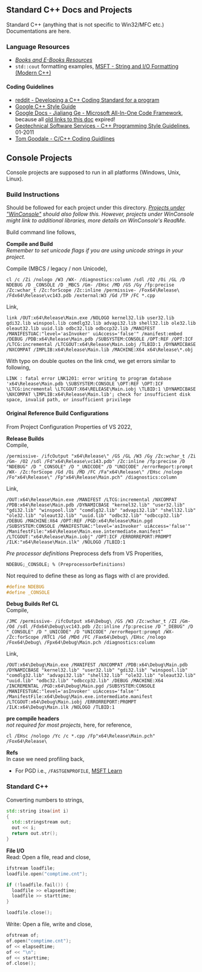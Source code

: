## Standard C++ Docs and Projects
Standard C++ (anything that is not specific to Win32/MFC etc.) Documentations are here.

### Language Resources
- *[Books and E-Books Resources](https://github.com/atiq-cs/cpp/blob/dev/Console/Books.md)*
- `std::cout` formatting examples, [MSFT - String and I/O Formatting \(Modern C++\)](https://learn.microsoft.com/en-us/cpp/text/string-and-i-o-formatting-modern-cpp)

#### Coding Guidelines
- [reddit - Developing a C++ Coding Standard for a program](https://www.reddit.com/r/cpp/comments/62l68j)
- [Google C++ Style Guide](https://google.github.io/styleguide/cppguide.html)
- [Google Docs - Jialiang Ge - Microsoft All-In-One Code Framework](https://docs.google.com/document/d/1sg2G9EEp50mC5Ouu94kTkKEQxJ8K70p8/edit?usp=sharing&ouid=106507132518514033249&rtpof=true&sd=true), because all [old links to this doc](https://marketplace.visualstudio.com/items?itemName=JialiangGeMSFT.MicrosoftAll-In-OneCodeFramework) expired!
- [Geotechnical Software Services - C++ Programming Style Guidelines](https://geosoft.no/development/cppstyle.html), 01-2011
- [Tom Goodale - C/C++ Coding Guidlines](http://www.sourceformat.com/pdf/cpp-coding-standard-gridlab.pdf)

## Console Projects
Console projects are supposed to run in all platforms (Windows, Unix, Linux).

### Build Instructions
Should be followed for each project under this directory. *[Projects under "WinConsole"](https://github.com/atiq-cs/cpp/tree/dev/WinConsole) should also follow this. However, projects under WinConsole might link to additional libraries, more details on WinConsole's ReadMe.*

Build command line follows,

**Compile and Build**  
*Remember to set unicode flags if you are using unicode strings in your project.*  

Compile (MBCS / legacy / non Unicode),

    cl /c /Zi /nologo /W3 /WX- /diagnostics:column /sdl /O2 /Oi /GL /D NDEBUG /D _CONSOLE /D _MBCS /Gm- /EHsc /MD /GS /Gy /fp:precise /Zc:wchar_t /Zc:forScope /Zc:inline /permissive- /Fox64\Release\ /Fdx64\Release\vc143.pdb /external:W3 /Gd /TP /FC *.cpp

Link,

    link /OUT:x64\Release\Main.exe /NOLOGO kernel32.lib user32.lib gdi32.lib winspool.lib comdlg32.lib advapi32.lib shell32.lib ole32.lib oleaut32.lib uuid.lib odbc32.lib odbccp32.lib /MANIFEST /MANIFESTUAC:"level='asInvoker' uiAccess='false'" /manifest:embed /DEBUG /PDB:x64\Release\Main.pdb /SUBSYSTEM:CONSOLE /OPT:REF /OPT:ICF /LTCG:incremental /LTCGOUT:x64\Release\Main.iobj /TLBID:1 /DYNAMICBASE /NXCOMPAT /IMPLIB:x64\Release\Main.lib /MACHINE:X64 x64\Release\*.obj


With typo on double quotes on the link cmd, we get errors similar to following,

    LINK : fatal error LNK1201: error writing to program database 'x64\Release\Main.pdb \SUBSYSTEM:CONSOLE \OPT:REF \OPT:ICF \LTCG:incremental \LTCGOUT:X64\RELEASE\Main.iobj \TLBID:1 \DYNAMICBASE \NXCOMPAT \IMPLIB:x64\Release\Main.lib'; check for insufficient disk space, invalid path, or insufficient privilege


#### Original Reference Build Configurations
From Project Configuration Properties of VS 2022,

**Release Builds**  
Compile,

    /permissive- /ifcOutput "x64\Release\" /GS /GL /W3 /Gy /Zc:wchar_t /Zi /Gm- /O2 /sdl /Fd"x64\Release\vc143.pdb" /Zc:inline /fp:precise /D "NDEBUG" /D "_CONSOLE" /D "_UNICODE" /D "UNICODE" /errorReport:prompt /WX- /Zc:forScope /Gd /Oi /MD /FC /Fa"x64\Release\" /EHsc /nologo /Fo"x64\Release\" /Fp"x64\Release\Main.pch" /diagnostics:column

Link,

    /OUT:x64\Release\Main.exe /MANIFEST /LTCG:incremental /NXCOMPAT /PDB:x64\Release\Main.pdb /DYNAMICBASE "kernel32.lib" "user32.lib" "gdi32.lib" "winspool.lib" "comdlg32.lib" "advapi32.lib" "shell32.lib" "ole32.lib" "oleaut32.lib" "uuid.lib" "odbc32.lib" "odbccp32.lib" /DEBUG /MACHINE:X64 /OPT:REF /PGD:x64\Release\Main.pgd /SUBSYSTEM:CONSOLE /MANIFESTUAC:"level='asInvoker' uiAccess='false'" /ManifestFile:"x64\Release\Main.exe.intermediate.manifest" /LTCGOUT:"x64\Release\Main.iobj" /OPT:ICF /ERRORREPORT:PROMPT /ILK:"x64\Release\Main.ilk" /NOLOGO /TLBID:1


*Pre processor definitions*
Preprocess defs from VS Properities,

    NDEBUG;_CONSOLE; % (PreprocessorDefinitions)

Not required to define these as long as flags with cl are provided.

```cpp
#define NDEBUG
#define _CONSOLE
```

**Debug Builds Ref CL**  
Compile,

    /JMC /permissive- /ifcOutput x64\Debug\ /GS /W3 /Zc:wchar_t /ZI /Gm- /Od /sdl /Fdx64\Debug\vc143.pdb /Zc:inline /fp:precise /D "_DEBUG" /D "_CONSOLE" /D "_UNICODE" /D "UNICODE" /errorReport:prompt /WX- /Zc:forScope /RTC1 /Gd /MDd /FC /Fax64\Debug\ /EHsc /nologo /Fox64\Debug\ /Fpx64\Debug\Main.pch /diagnostics:column

Link,

    /OUT:x64\Debug\Main.exe /MANIFEST /NXCOMPAT /PDB:x64\Debug\Main.pdb /DYNAMICBASE "kernel32.lib" "user32.lib" "gdi32.lib" "winspool.lib" "comdlg32.lib" "advapi32.lib" "shell32.lib" "ole32.lib" "oleaut32.lib" "uuid.lib" "odbc32.lib" "odbccp32.lib" /DEBUG /MACHINE:X64 /INCREMENTAL /PGD:x64\Debug\Main.pgd /SUBSYSTEM:CONSOLE /MANIFESTUAC:"level='asInvoker' uiAccess='false'" /ManifestFile:x64\Debug\Main.exe.intermediate.manifest /LTCGOUT:x64\Debug\Main.iobj /ERRORREPORT:PROMPT /ILK:x64\Debug\Main.ilk /NOLOGO /TLBID:1 


**pre compile headers**  
*not required for most projects*, here, for reference,

    cl /EHsc /nologo /Yc /c *.cpp /Fp"x64\Release\Main.pch" /Fox64\Release\

**Refs**  
In case we need profiling back,
- For PGD i.e., `/FASTGENPROFILE`, [MSFT Learn](https://learn.microsoft.com/en-us/cpp/build/reference/pgd-specify-database-for-profile-guided-optimizations)


### Standard C++
Converting numbers to strings,

```cpp
std::string itoa(int i)
{
  std::stringstream out;
  out << i;
  return out.str();
}
```

**File I/O**  
Read: Open a file, read and close,

```cpp
ifstream loadfile;
loadfile.open("comptime.cnt");

if (!loadfile.fail()) {
  loadfile >> elapsedtime;
  loadfile >> starttime;
}

loadfile.close();
```

Write: Open a file, write and close,

```cpp
ofstream of;
of.open("comptime.cnt");
of << elapsedtime;
of << "\n";
of << starttime;
of.close();
```
